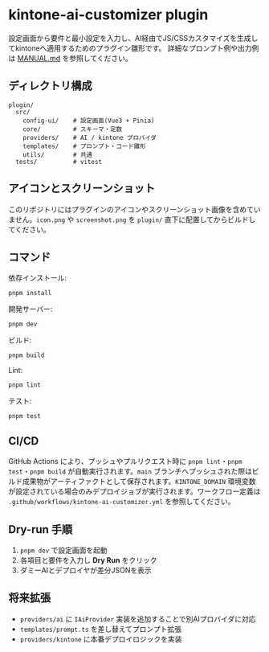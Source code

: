 # kintone-ai-customizer plugin

設定画面から要件と最小設定を入力し、AI経由でJS/CSSカスタマイズを生成してkintoneへ適用するためのプラグイン雛形です。
詳細なプロンプト例や出力例は [MANUAL.md](./MANUAL.md) を参照してください。

## ディレクトリ構成
```
plugin/
  src/
    config-ui/    # 設定画面(Vue3 + Pinia)
    core/         # スキーマ・定数
    providers/    # AI / kintone プロバイダ
    templates/    # プロンプト・コード雛形
    utils/        # 共通
  tests/          # vitest
```

## アイコンとスクリーンショット
このリポジトリにはプラグインのアイコンやスクリーンショット画像を含めていません。`icon.png` や `screenshot.png` を `plugin/` 直下に配置してからビルドしてください。

## コマンド
依存インストール:
```
pnpm install
```
開発サーバー:
```
pnpm dev
```
ビルド:
```
pnpm build
```
Lint:
```
pnpm lint
```
テスト:
```
pnpm test
```

## CI/CD
GitHub Actions により、プッシュやプルリクエスト時に `pnpm lint`・`pnpm test`・`pnpm build` が自動実行されます。`main` ブランチへプッシュされた際はビルド成果物がアーティファクトとして保存されます。`KINTONE_DOMAIN` 環境変数が設定されている場合のみデプロイジョブが実行されます。ワークフロー定義は `.github/workflows/kintone-ai-customizer.yml` を参照してください。

## Dry-run 手順
1. `pnpm dev` で設定画面を起動
2. 各項目と要件を入力し **Dry Run** をクリック
3. ダミーAIとデプロイヤが差分JSONを表示

## 将来拡張
- `providers/ai` に `IAiProvider` 実装を追加することで別AIプロバイダに対応
- `templates/prompt.ts` を差し替えてプロンプト拡張
- `providers/kintone` に本番デプロイロジックを実装
